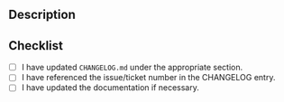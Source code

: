 ## Description
<!-- Provide a summary of the changes made in this PR -->

## Checklist
- [ ] I have updated `CHANGELOG.md` under the appropriate section.
- [ ] I have referenced the issue/ticket number in the CHANGELOG entry.
- [ ] I have updated the documentation if necessary.
